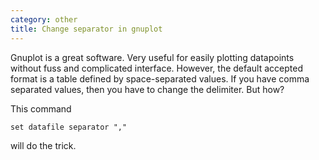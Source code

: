 ```yaml
---
category: other
title: Change separator in gnuplot
---
```


Gnuplot is a great software. Very useful for easily plotting datapoints
without fuss and complicated interface. However, the default accepted
format is a table defined by space-separated values. If you have comma
separated values, then you have to change the delimiter. But how?

This command

    set datafile separator ","

will do the trick.
